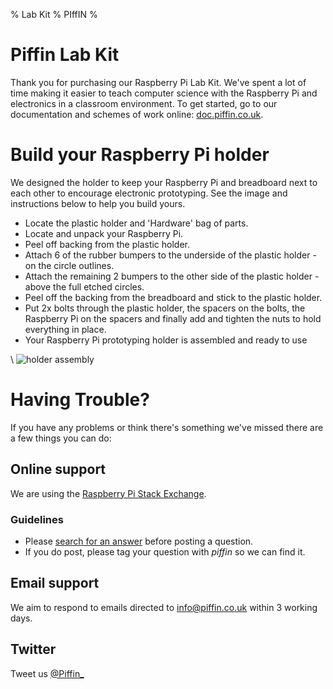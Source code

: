 % Lab Kit
% PIffIN
%

# Piffin Lab Kit

Thank you for purchasing our Raspberry Pi Lab Kit. We've spent a lot of time making it easier to teach computer science with the Raspberry Pi and electronics in a classroom environment. To get started, go to our documentation and schemes of work online: [doc.piffin.co.uk](http://doc.piffin.co.uk).

# Build your Raspberry Pi holder

We designed the holder to keep your Raspberry Pi and breadboard next to each other to encourage electronic prototyping. See the image and instructions below to help you build yours.

- Locate the plastic holder and 'Hardware' bag of parts.
- Locate and unpack your Raspberry Pi.
- Peel off backing from the plastic holder.
- Attach 6 of the rubber bumpers to the underside of the plastic holder - on the circle outlines.
- Attach the remaining 2 bumpers to the other side of the plastic holder - above the full etched circles.
- Peel off the backing from the breadboard and stick to the plastic holder. 
- Put 2x bolts through the plastic holder, the spacers on the bolts, the Raspberry Pi on the spacers and finally add and tighten the nuts to hold everything in place.
- Your Raspberry Pi prototyping holder is assembled and ready to use

\ ![holder assembly](documentation/RPIH-ASSEMBLY-DIAG.png)

# Having Trouble?

If you have any problems or think there's something we've missed there are a few things you can do:

## Online support

We are using the [Raspberry Pi Stack Exchange](http://raspberrypi.stackexchange.com/?tags=piffin). 

### Guidelines

* Please [search for an answer](http://raspberrypi.stackexchange.com/?tags=piffin) before posting a question. 
* If you do post, please tag your question with *piffin* so we can find it.

## Email support

We aim to respond to emails directed to [info@piffin.co.uk](mailto:info@piffin.co.uk) within 3 working days.

## Twitter

Tweet us [@Piffin_](http://twitter.com/Piffin_)
